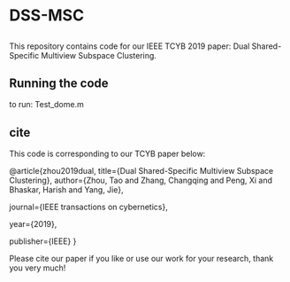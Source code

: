 # DSS-MSC

##
This repository contains code for our IEEE TCYB 2019 paper: Dual Shared-Specific Multiview Subspace Clustering. 

## Running the code
to run: Test_dome.m

## cite
This code is corresponding to our TCYB paper below:

@article{zhou2019dual,
         title={Dual Shared-Specific Multiview Subspace Clustering},
         author={Zhou, Tao and Zhang, Changqing and Peng, Xi and Bhaskar, Harish and Yang, Jie},
  
  journal={IEEE transactions on cybernetics},
  
  year={2019},
  
  publisher={IEEE}
}

Please cite our paper if you like or use our work for your research, thank you very much!
